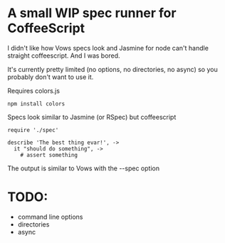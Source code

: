 # A small WIP spec runner for CoffeeScript

I didn't like how Vows specs look and Jasmine for node can't handle straight coffeescript. And I was bored.

It's currently pretty limited (no options, no directories, no async) so you probably don't want to use it.

Requires colors.js

    npm install colors

Specs look similar to Jasmine (or RSpec) but coffeescript

    require './spec'

    describe 'The best thing evar!', ->
      it "should do something", ->
        # assert something

The output is similar to Vows with the --spec option

# TODO: 
- command line options
- directories
- async

